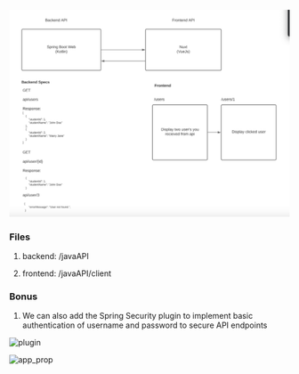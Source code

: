 ![spec](/images/kotlin_nuxt.png)
### Files
 1. backend: /javaAPI

 1. frontend: /javaAPI/client

### Bonus
 1. We can also add the Spring Security plugin to implement basic authentication of username and password to secure API endpoints

![plugin](https://user-images.githubusercontent.com/13556673/120576117-40b36c80-c3f0-11eb-8ff2-facd25c78651.png)

   ![app_prop](https://user-images.githubusercontent.com/13556673/120576001-0d70dd80-c3f0-11eb-9931-64baa0b660ff.png)



